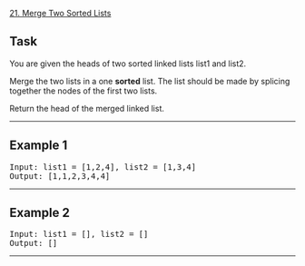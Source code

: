 [21. Merge Two Sorted Lists](https://leetcode.com/problems/merge-two-sorted-lists/description/)

## Task

You are given the heads of two sorted linked lists list1 and list2.

Merge the two lists in a one **sorted** list. The list should be made by splicing together the nodes of the first two lists.

Return the head of the merged linked list.

---

## Example 1

<pre>
Input: list1 = [1,2,4], list2 = [1,3,4]
Output: [1,1,2,3,4,4]
</pre>

---

## Example 2

<pre>
Input: list1 = [], list2 = []
Output: []
</pre>

---
